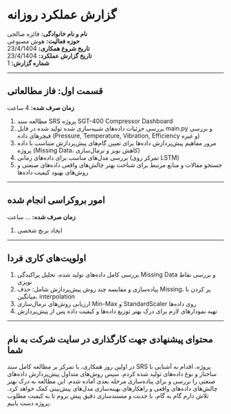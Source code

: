 # گزارش عملکرد روزانه

**نام و نام خانوادگی:** فائزه صالحی  
**حوزه فعالیت:** هوش مصنوعی  
**تاریخ شروع همکاری:** 23/4/1404  
**تاریخ گزارش عملکرد:** 23/4/1404  
**شماره گزارش:** 1

---

## قسمت اول: فاز مطالعاتی  
**زمان صرف شده:** 4 ساعت

1. مطالعه سند SRS پروژه SGT-400 Compressor Dashboard  
2. بررسی جزئیات داده‌های شبیه‌سازی شده تولید شده در فایل main.py و بررسی فیچرهای داده (Pressure, Temperature, Vibration, Efficiency و غیره)  
3. مرور مفاهیم پیش‌پردازش داده‌ها برای تعیین گام‌های پیش‌پردازش متناسب با داده پروژه (Missing Data، کاهش نویز و نرمال‌سازی)  
4. بررسی مدل‌های مناسب برای داده‌های زمانی (تمرکز روی LSTM)  
5. جستجو مقالات و منابع مرتبط برای شناخت بهتر چالش‌های واقعی داده‌های صنعتی و روش‌های بهبود کیفیت داده‌ها  

---

## امور بروکراسی انجام شده  
**زمان صرف شده:** ... ساعت  

1. ایجاد برنچ شخصی  

---

## اولویت‌های کاری فردا  

1. بررسی کامل داده‌های تولید شده، تحلیل پراکندگی Missing Data و بررسی نقاط نویزی  
2. پیاده‌سازی و مقایسه چند روش پیش‌پردازش شامل: حذف Missing، پر کردن با میانگین، interpolation  
3. ارزیابی روش‌های نرمال‌سازی Min-Max و StandardScaler روی داده‌ها  
4. تهیه نمودارهای لازم برای درک بهتر توزیع داده‌ها و کیفیت داده پس از پیش‌پردازش  

---

## محتوای پیشنهادی جهت کارگذاری در سایت شرکت به نام شما  

در اولین روز همکاری، با تمرکز بر مطالعه کامل سند SRS پروژه، اقدام به آشنایی با ساختار و نوع داده‌های تولید شده کردم. سپس روش‌های متداول پیش‌پردازش داده‌های صنعتی را بررسی و برای پیاده‌سازی مرحله بعدی آماده شدم. این مطالعه به درک بهتر چالش‌های داده‌های واقعی و راهکارهای بهینه‌سازی مدل‌های پیش‌بینی کمک خواهد کرد. تلاش دارم گام به گام، با جدیت و مستندسازی دقیق پیش بروم تا به کیفیت مطلوب پروژه دست یابیم.

